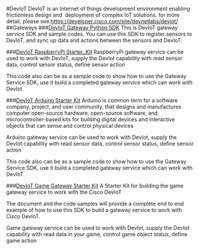#DevIoT
DevIoT is an Internet of things development environment enabling frictionless design and  deployment of complex IoT solutions.
for more detail, please see:https://developer.cisco.com/site/devnetlabs/deviot/
##Gateways
###[DevIoT Gateway Python SDK](https://github.com/tingxin/DevIoT_Python_SDK)
This is DevIoT gateway service SDK and sample codes. You can use this SDK to register sensors to DevIoT, and sync up data and actions between the sensors and DevIoT.

###[DevIoT RaspberryPi Starter_Kit](https://github.com/tingxin/DevIoT_RaspberryPi_Starter_Kit)
RaspberryPi gateway service can be used to work with DevIoT, supply the DevIot capability with read sensor data, control sensor status, define sensor action

This code also can be as a sample code to show how to use the Gateway Service SDK, use it build a completed gateway service which can work with DevIot

###[DevIoT Arduino Starter Kit](https://github.com/tingxin/DevIoT_Arduino_Starter_Kit)
Arduino is common term for a software company, project, and user community, that designs and manufactures computer open-source hardware, open-source software, and microcontroller-based kits for building digital devices and interactive objects that can sense and control physical devices

Arduino gateway service can be used to work with DevIot, supply the DevIot capability with read sensor data, control sensor status, define sensor action

This code also can be as a sample code to show how to use the Gateway Service SDK, use it build a completed gateway service which can work with DevIoT

###[DevIoT Game Gateway  Starter Kit](https://github.com/tingxin/DevIotCar)
A Starter Kit for building the game gateway service to work with the Cisco DevIoT

The document and the code samples will provide a complete end to end example of how to use this SDK to build a gateway service to work with Cisco DevIoT.

Game gateway service can be used to work with DevIot, supply the DevIot capability with read data in your game, control game object status, define game action
